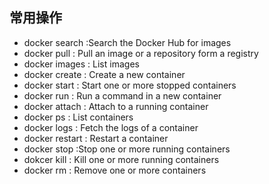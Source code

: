 ## 常用操作

- docker search :Search the Docker Hub for images
- docker pull : Pull an image or a repository form a registry
- docker images : List images
- docker create : Create a new container
- docker start : Start one or more stopped containers
- docker run : Run a command in a new container
- docker attach : Attach to a running container
- docker ps : List containers
- docker logs : Fetch the logs of a container
- docker restart : Restart a container
- docker stop :Stop one or more running containers
- dokcer kill : Kill one or more running containers
- docker rm : Remove one or more containers